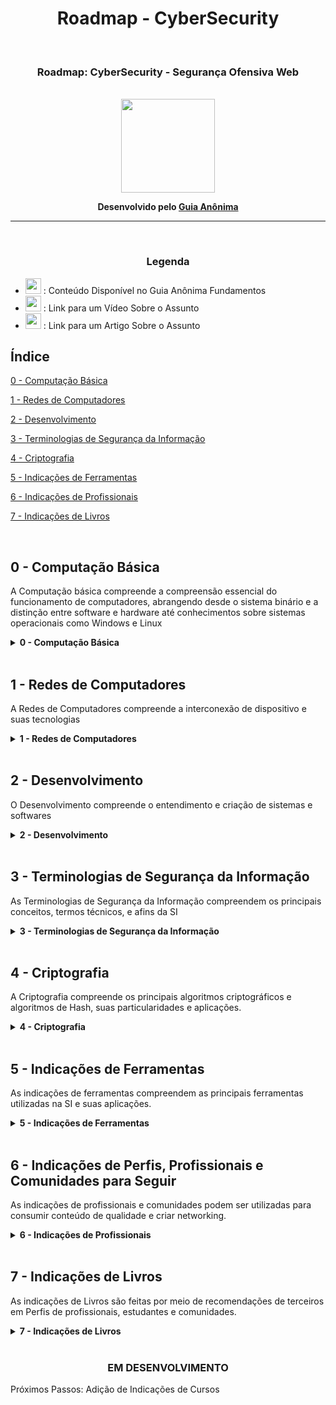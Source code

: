 <h1 align="Center">Roadmap - CyberSecurity</h1>
<br>
<h3 align="Center">Roadmap: CyberSecurity - Segurança Ofensiva Web</h3>
<br>
<div align="Center"><img src="./assets/roadmapIcon.png" width="150" height="150"/></div>

<b><p align="Center">Desenvolvido pelo [Guia Anônima](https://guiaanonima.com/)</p></b>

<hr><br>


<h3 align="Center">Legenda</h3>

* <a href="https://fundamentos.guiaanonima.com" target="_blank"> <img src="./assets/icon-fundamentos.png" width="25" height="25" /></a> : Conteúdo Disponível no Guia Anônima Fundamentos
* <a href="https://youtube.guiaanonima.com" target="_blank"> <img src="./assets/icon-youtube.png" width="25" height="25" /></a> : Link para um Vídeo Sobre o Assunto
* <a href="https://blog.guiaanonima.com" target="_blank"> <img src="./assets/icon-blog.png" width="25" height="25" /></a> : Link para um Artigo Sobre o Assunto

<h2>Índice</h2>


[0 - Computação Básica](#0CB) 

[1 - Redes de Computadores](#1RC)

[2 - Desenvolvimento](#2DV)

[3 - Terminologias de Segurança da Informação](#3TSI)

[4 - Criptografia](#4CRIPTO)

[5 - Indicações de Ferramentas](#5IF)

[6 - Indicações de Profissionais](#6IF)

[7 - Indicações de Livros](#7IL)




<br>

<h2 name="0CB">0 - Computação Básica</h2>

<p>A Computação básica compreende a compreensão essencial do funcionamento de computadores, abrangendo desde o sistema binário e a distinção entre software e hardware até conhecimentos sobre sistemas operacionais como Windows e Linux</p>


<details>
<summary><b>0 - Computação Básica</b></summary>

* Como o Computador Funciona? <a href="https://fundamentos.guiaanonima.com" target="_blank"> <img src="./assets/icon-fundamentos.png" width="15" height="15" /></a>
* O que é Binário? <a href="https://fundamentos.guiaanonima.com" target="_blank"> <img src="./assets/icon-fundamentos.png" width="15" height="15" /></a>
* Software VS Hardware <a href="https://fundamentos.guiaanonima.com" target="_blank"> <img src="./assets/icon-fundamentos.png" width="15" height="15" /></a>
  * Como Funciona um Sistema Operacional? <a href="https://fundamentos.guiaanonima.com" target="_blank"> <img src="./assets/icon-fundamentos.png" width="15" height="15" /></a>
  * Windows VS Linux <a href="https://fundamentos.guiaanonima.com" target="_blank"> <img src="./assets/icon-fundamentos.png" width="15" height="15" /></a>
    * Comandos e Funcionalidades Básicas de Cada Sistema <a href="https://fundamentos.guiaanonima.com" target="blank"> <img src="./assets/icon-fundamentos.png" width="15" height="15" /></a><a href="https://youtu.be/xlTW05ED8YM?si=BW0OFh-b9nQ3xB9T" target="_blank"> <img src="./assets/icon-youtube.png" width="15" height="15" /></a>
  * x86 VS x64 VS ARM <a href="https://fundamentos.guiaanonima.com" target="_blank"> <img src="./assets/icon-fundamentos.png" width="15" height="15" /></a>

</details>

<br>

<h2 name="1RC">1 - Redes de Computadores</h2>
<p>A Redes de Computadores compreende a interconexão de dispositivo e suas tecnologias</p>

<details>
<summary><b>1 - Redes de Computadores</b></summary>

  * Como a Internet Funciona? <a href="https://fundamentos.guiaanonima.com" target="_blank"> <img src="./assets/icon-fundamentos.png" width="15" height="15" /></a>
  * IP VS MAC <a href="https://fundamentos.guiaanonima.com" target="blank"> <img src="./assets/icon-fundamentos.png" width="15" height="15" /></a><a href="https://youtu.be/rOckjDLTuMc" target="blank"> <img src="./assets/icon-youtube.png" width="15" height="15" /></a>
  * Rede Interna VS Rede Externa <a href="https://fundamentos.guiaanonima.com" target="_blank"> <img src="./assets/icon-fundamentos.png" width="15" height="15" /></a>
  * Modelo OSI <a href="https://fundamentos.guiaanonima.com" target="_blank"> <img src="./assets/icon-fundamentos.png" width="15" height="15" /></a><a href="https://youtu.be/FU58q40l_j8?si=1Vv8tveHIsLLHCKZ" target="_blank"> <img src="./assets/icon-youtube.png" width="15" height="15" /></a>
  * Principais Equipamentos de Redes <a href="https://fundamentos.guiaanonima.com" target="_blank"> <img src="../assets/icon-fundamentos.png" width="15" height="15" /></a>
    * AccessPoint Wi-Fi <a href="https://fundamentos.guiaanonima.com" target="_blank"> <img src="./assets/icon-fundamentos.png" width="15" height="15" /></a>
      * Como Funciona o Wi-Fi? <a href="https://fundamentos.guiaanonima.com" target="_blank"> <img src="./assets/icon-fundamentos.png" width="15" height="15" /></a>
      * Wi-Fi: 2.4GHz VS 5GHz VS 6GHz <a href="https://fundamentos.guiaanonima.com" target="_blank"> <img src="./assets/icon-fundamentos.png" width="15" height="15" /></a>
      * Canal, Largura de Canal e Modo ABGN <a href="https://fundamentos.guiaanonima.com" target="_blank"> <img src="./assets/icon-fundamentos.png" width="15" height="15" /></a>
    * Roteador <a href="https://fundamentos.guiaanonima.com" target="_blank"> <img src="./assets/icon-fundamentos.png" width="15" height="15" /></a>
      * Zona DMZ <a href="https://fundamentos.guiaanonima.com" target="_blank"> <img src="./assets/icon-fundamentos.png" width="15" height="15" /></a>
    * Switch <a href="https://fundamentos.guiaanonima.com" target="_blank"> <img src="./assets/icon-fundamentos.png" width="15" height="15" /></a>
    * OLT e ONU <a href="https://fundamentos.guiaanonima.com" target="_blank"> <img src="./assets/icon-fundamentos.png" width="15" height="15" /></a>
  * Sub-Rede e Máscaras de IP <a href="https://fundamentos.guiaanonima.com" target="_blank"> <img src="./assets/icon-fundamentos.png" width="15" height="15" /></a>
  * Cabo, Wi-Fi, Radiofrequência e Bluetooth <a href="https://fundamentos.guiaanonima.com" target="_blank"> <img src="./assets/icon-fundamentos.png" width="15" height="15" /></a><a href="https://youtu.be/BKy1EaOAPqw" target="_blank"> <img src="./assets/icon-youtube.png" width="15" height="15" /></a>
  * Tecnologias Básicas de Redes <a href="https://fundamentos.guiaanonima.com" target="_blank"> <img src="./assets/icon-fundamentos.png" width="15" height="15" /></a>
    * Firewall <a href="https://fundamentos.guiaanonima.com" target="_blank"> <img src="./assets/icon-fundamentos.png" width="15" height="15" /></a>
      * WAF, IDS, IPS <a href="https://fundamentos.guiaanonima.com" target="_blank"> <img src="./assets/icon-fundamentos.png" width="15" height="15" /></a><a href="https://youtu.be/F-IJ88rHLH4" target="_blank"> <img src="./assets/icon-youtube.png" width="15" height="15" /></a>
    * Proxy <a href="https://fundamentos.guiaanonima.com" target="_blank"> <img src="./assets/icon-fundamentos.png" width="15" height="15" /></a>
    * VPN VS VPS <a href="https://fundamentos.guiaanonima.com" target="_blank"> <img src="./assets/icon-fundamentos.png" width="15" height="15" /></a>
    * CGNAT <a href="https://fundamentos.guiaanonima.com" target="_blank"> <img src="./assets/icon-fundamentos.png" width="15" height="15" /></a>
    * VLAN <a href="https://fundamentos.guiaanonima.com" target="_blank"> <img src="./assets/icon-fundamentos.png" width="15" height="15" /></a>
  * Protocolos <a href="https://fundamentos.guiaanonima.com" target="_blank"> <img src="./assets/icon-fundamentos.png" width="15" height="15" /></a>
    * TCP e UDP <a href="https://fundamentos.guiaanonima.com" target="_blank"> <img src="./assets/icon-fundamentos.png" width="15" height="15" /></a><a href="https://youtu.be/J-Cb19qGZxw" target="_blank"> <img src="./assets/icon-youtube.png" width="15" height="15" /></a>
    * IPV4 e IPV6 <a href="https://fundamentos.guiaanonima.com" target="_blank"> <img src="./assets/icon-fundamentos.png" width="15" height="15" /></a>
    * IPSec <a href="https://fundamentos.guiaanonima.com" target="_blank"> <img src="./assets/icon-fundamentos.png" width="15" height="15" /></a>
    * ICMP <a href="https://fundamentos.guiaanonima.com" target="_blank"> <img src="./assets/icon-fundamentos.png" width="15" height="15" /></a>
    * DHCP <a href="https://fundamentos.guiaanonima.com" target="_blank"> <img src="./assets/icon-fundamentos.png" width="15" height="15" /></a>
    * DNS <a href="https://fundamentos.guiaanonima.com" target="_blank"> <img src="./assets/icon-fundamentos.png" width="15" height="15" /></a>
    * Telnet e SSH <a href="https://fundamentos.guiaanonima.com" target="_blank"> <img src="./assets/icon-fundamentos.png" width="15" height="15" /></a>
    * FTP <a href="https://fundamentos.guiaanonima.com" target="_blank"> <img src="./assets/icon-fundamentos.png" width="15" height="15" /></a>
    * SSL e TLS <a href="https://fundamentos.guiaanonima.com" target="_blank"> <img src="./assets/icon-fundamentos.png" width="15" height="15" /></a>
    * HTTP e HTTPS <a href="https://fundamentos.guiaanonima.com" target="_blank"> <img src="./assets/icon-fundamentos.png" width="15" height="15" /></a>
      * HTTP Status Code <a href="https://fundamentos.guiaanonima.com" target="_blank"> <img src="./assets/icon-fundamentos.png" width="15" height="15" /></a>
      * HTTP Headers <a href="https://fundamentos.guiaanonima.com" target="_blank"> <img src="./assets/icon-fundamentos.png" width="15" height="15" /></a>
    * NDP <a href="https://fundamentos.guiaanonima.com" target="_blank"> <img src="./assets/icon-fundamentos.png" width="15" height="15" /></a>
    * SMB <a href="https://fundamentos.guiaanonima.com" target="_blank"> <img src="./assets/icon-fundamentos.png" width="15" height="15" /></a>
    * ARP <a href="https://fundamentos.guiaanonima.com" target="_blank"> <img src="./assets/icon-fundamentos.png" width="15" height="15" /></a>
    * OSPF, RIP, IGP, EGP, BGP e NAT <a href="https://fundamentos.guiaanonima.com" target="_blank"> <img src="./assets/icon-fundamentos.png" width="15" height="15" /></a>
    * DSL e SOCKS <a href="https://fundamentos.guiaanonima.com" target="_blank"> <img src="./assets/icon-fundamentos.png" width="15" height="15" /></a>
    * RDP <a href="https://fundamentos.guiaanonima.com" target="_blank"> <img src="./assets/icon-fundamentos.png" width="15" height="15" /></a>
    * Kerberos <a href="https://fundamentos.guiaanonima.com" target="_blank"> <img src="./assets/icon-fundamentos.png" width="15" height="15" /></a>
    * SMTP, POP3 e IMAP <a href="https://fundamentos.guiaanonima.com" target="_blank"> <img src="./assets/icon-fundamentos.png" width="15" height="15" /></a>
    * SNMP <a href="https://fundamentos.guiaanonima.com" target="_blank"> <img src="./assets/icon-fundamentos.png" width="15" height="15" /></a><a href="https://youtu.be/4mYdmjlh-ks" target="_blank"> <img src="./assets/icon-youtube.png" width="15" height="15" /></a>

</details>

<br>

<h2 name="2DV">2 - Desenvolvimento</h2>
<p>O Desenvolvimento compreende o entendimento e criação de sistemas e softwares</p>

<details>
<summary><b>2 - Desenvolvimento</b></summary>

  * Lógica de Programação <a href="https://fundamentos.guiaanonima.com" target="_blank"> <img src="./assets/icon-fundamentos.png" width="15" height="15" /></a><a href="https://youtu.be/BHzaKTxNFgI" target="_blank"> <img src="./assets/icon-youtube.png" width="15" height="15" /></a>
  * Linguagens de Marcação: HTML e CSS
  * Servidores Web: Apache e NGINX <a href="https://fundamentos.guiaanonima.com" target="_blank"> <img src="./assets/icon-fundamentos.png" width="15" height="15" /></a>
  * O que são Bibliotecas e Frameworks?
  * O que São CMS? <a href="https://youtu.be/oznfjj67ZP0?si=gXMqD8vQNOo76Yw_" target="_blank"> <img src="./assets/icon-youtube.png" width="15" height="15" /></a>
  * Banco de Dados <a href="https://fundamentos.guiaanonima.com" target="_blank"> <img src="./assets/icon-fundamentos.png" width="15" height="15" /></a>
    * Banco de Dados Relacional VS Não-Relacional <a href="https://youtu.be/BmqNPfaWhlw?si=ZimYVySxrQ5wXnK2" target="_blank"> <img src="./assets/icon-youtube.png" width="15" height="15" /></a> <a href="https://fundamentos.guiaanonima.com" target="_blank"> <img src="./assets/icon-fundamentos.png" width="15" height="15" /></a>
    * SGBD <a href="https://fundamentos.guiaanonima.com" target="_blank"> <img src="./assets/icon-fundamentos.png" width="15" height="15" /></a>
    * PostgreSQL, MySQL e MariaDB <a href="https://fundamentos.guiaanonima.com" target="_blank"> <img src="./assets/icon-fundamentos.png" width="15" height="15" /></a>
  * Linguagens "Obrigatórias"
    * SQL <a href="https://fundamentos.guiaanonima.com" target="_blank"> <img src="./assets/icon-fundamentos.png" width="15" height="15" /></a>
    * C
  * Linguagens "Opcionais"
    * Para Web: JavaScript, PHP e Ruby
    * Para Sistemas Operacionais / Low-Level: C, C++, C# e Assembly
    * Para Automações e Scripts: Python <a href="https://fundamentos.guiaanonima.com" target="_blank"> <img src="./assets/icon-fundamentos.png" width="15" height="15" /></a>, GO e Pearl
    * Para Sofrer: Java

</details>

<br>

<h2 name="3TSI">3 - Terminologias de Segurança da Informação</h2>
<p>As Terminologias de Segurança da Informação compreendem os principais conceitos, termos técnicos, e afins da SI</p>

<details>
<summary><b>3 - Terminologias de Segurança da Informação</b></summary>

* O que é Segurança da Informação? <a href="https://fundamentos.guiaanonima.com" target="_blank"> <img src="./assets/icon-fundamentos.png" width="15" height="15" /></a>
  * Segurança da Informação VS Segurança Digital VS Segurança Cibernética
  * Conceitos Base <a href="https://fundamentos.guiaanonima.com" target="_blank"> <img src="./assets/icon-fundamentos.png" width="15" height="15" /></a>
    * Confidencialidade, Integridade e Disponibilidade <a href="https://fundamentos.guiaanonima.com" target="_blank"> <img src="./assets/icon-fundamentos.png" width="15" height="15" /></a><a href="https://youtu.be/tc1vnk7t9kw?si=mDCeNbqpRGfKThDc" target="_blank"> <img src="./assets/icon-youtube.png" width="15" height="15" /></a>
      * Irretratabilidade
    * Diferença Entre: Vulnerabilidade, Ameaça e Risco <a href="https://fundamentos.guiaanonima.com" target="_blank"> <img src="./assets/icon-fundamentos.png" width="15" height="15" /></a>
    * Diferença Entre: Payload e Exploit <a href="https://fundamentos.guiaanonima.com" target="_blank"> <img src="./assets/icon-fundamentos.png" width="15" height="15" /></a>
  * Hacker VS Cracker <a href="https://fundamentos.guiaanonima.com" target="_blank"> <img src="./assets/icon-fundamentos.png" width="15" height="15" /></a><a href="https://youtu.be/tKUlilZmkUk?si=yOrQjlbmq5GdlAYN" target="_blank"> <img src="./assets/icon-youtube.png" width="15" height="15" /></a>
    * RedTeam VS BlueTeam <a href="https://fundamentos.guiaanonima.com" target="_blank"> <img src="./assets/icon-fundamentos.png" width="15" height="15" /></a><a href="https://youtu.be/-v2ExAbGT8E?si=Mgq36ka-03Ugcqgt" target="_blank"> <img src="./assets/icon-youtube.png" width="15" height="15" /></a><a href="https://blog.guiaanonima.com/estrategias-de-red-team-vs-blue-team-preparando-empresas-para-ataques-reais/" target="_blank"> <img src="./assets/icon-blog.png" width="15" height="15" /></a>
    * CyberSecurity Color Wheel <a href="https://fundamentos.guiaanonima.com" target="_blank"> <img src="./assets/icon-fundamentos.png" width="15" height="15" /></a><a href="https://youtu.be/6JqxfbFXn0g?si=W2XSEFCMGdqoYpP9" target="_blank"> <img src="./assets/icon-youtube.png" width="15" height="15" /></a>
  * O que é Zero Day <a href="https://fundamentos.guiaanonima.com" target="_blank"> <img src="./assets/icon-fundamentos.png" width="15" height="15" /></a>
  * OWASP TOP 10 <a href="https://fundamentos.guiaanonima.com" target="_blank"> <img src="./assets/icon-fundamentos.png" width="15" height="15" /></a><a href="https://youtu.be/8Ao-wCaBF6o?si=PinJCtPAzDkbf7Kv" target="_blank"> <img src="./assets/icon-youtube.png" width="15" height="15" /></a>
    * OWASP API TOP 10 <a href="https://youtu.be/fKDWqx4Qbyw?si=55SDaNVoy6ddPP0y" target="_blank"> <img src="./assets/icon-youtube.png" width="15" height="15" /></a>
    * OWASP MOBILE TOP 10
    * OWASP Embedded Application Security <a href="https://youtu.be/jDfO5ixAbCE?si=IOKWGlxRY8o-dmVq" target="_blank"> <img src="./assets/icon-youtube.png" width="15" height="15" /></a>
  * Metodologias de Segurança Ofensiva <a href="https://fundamentos.guiaanonima.com" target="_blank"> <img src="./assets/icon-fundamentos.png" width="15" height="15" /></a><a href="https://youtu.be/iFV9sgCptcs?si=uI98gTzvK3hWoBz3" target="_blank"> <img src="./assets/icon-youtube.png" width="15" height="15" /></a>
    * PTES <a href="https://youtu.be/hV2wYIB9Frs" target="_blank"> <img src="./assets/icon-youtube.png" width="15" height="15" /></a>
    * OWASP WSTG <a href="https://youtu.be/JyXu0BccFhw" target="_blank"> <img src="./assets/icon-youtube.png" width="15" height="15" /></a>
    * OWASP MSTG <a href="https://youtu.be/WG_K2BLGpQs?si=OixchTHDELw5aJBk" target="_blank"> <img src="./assets/icon-youtube.png" width="15" height="15" /></a>
    * OWASP FSTM <a href="https://youtu.be/zfR5Gg6ju3g" target="_blank"> <img src="./assets/icon-youtube.png" width="15" height="15" /></a>
    * NIST SP 800-115 <a href="https://youtu.be/dX-7BQA9t_U" target="_blank"> <img src="./assets/icon-youtube.png" width="15" height="15" /></a>
    * OSSTMM <a href="https://youtu.be/mKyvE4M4Fxg" target="_blank"> <img src="./assets/icon-youtube.png" width="15" height="15" /></a>
  * O que é OSINT? <a href="https://youtu.be/z8u3lV9IItQ?si=AchsX8PkZ7KMiJyj" target="_blank"> <img src="./assets/icon-youtube.png" width="15" height="15" /></a>
  * Google Hacking <a href="https://www.youtube.com/playlist?list=PL41yJfzZogTTlH-NlKTEnu-jsH0EQjwxC" target="_blank"> <img src="./assets/icon-youtube.png" width="15" height="15" /></a>
  * LGPD e GDPR <a href="https://youtu.be/Yp2M-hm2lWM?si=oWRYtEDeWXkxapRH" target="_blank"> <img src="./assets/icon-youtube.png" width="15" height="15" /></a>
  * CVE e CWE <a href="https://fundamentos.guiaanonima.com" target="_blank"> <img src="./assets/icon-fundamentos.png" width="15" height="15" /></a>
  * CVSS <a href="https://fundamentos.guiaanonima.com" target="_blank"> <img src="./assets/icon-fundamentos.png" width="15" height="15" /></a><a href="[https://youtu.be/iFV9sgCptcs?si=uI98gTzvK3hWoBz3](https://youtu.be/1US3-7TiYtk)" target="_blank"> <img src="./assets/icon-youtube.png" width="15" height="15" /></a> <a href="https://blog.guiaanonima.com/como-as-vulnerabilidades-sao-classificadas/" target="_blank"> <img src="./assets/icon-blog.png" width="15" height="15" /></a>
  * Principais Vulnerabilidades
    * Missing Configuration <a href="https://fundamentos.guiaanonima.com" target="_blank"> <img src="./assets/icon-fundamentos.png" width="15" height="15" /></a><a href="https://youtu.be/XW5qVkk3Eio" target="_blank"> <img src="./assets/icon-youtube.png" width="15" height="15" /></a>
    * GIT Exposed <a href="https://fundamentos.guiaanonima.com" target="_blank"> <img src="./assets/icon-fundamentos.png" width="15" height="15" /></a><a href="https://youtu.be/Be7dV-yu8-8?si=KDRSXVmCpKPOumgR" target="_blank"> <img src="./assets/icon-youtube.png" width="15" height="15" /></a>
    * iDOR <a href="https://fundamentos.guiaanonima.com" target="_blank"> <img src="./assets/icon-fundamentos.png" width="15" height="15" /></a><a href="https://youtu.be/9hwjumRnjeM" target="_blank"> <img src="./assets/icon-youtube.png" width="15" height="15" /></a>
    * LFI e RFI <a href="https://fundamentos.guiaanonima.com" target="_blank"> <img src="./assets/icon-fundamentos.png" width="15" height="15" /></a><a href="https://youtu.be/4ElfhnPTDsE" target="_blank"> <img src="./assets/icon-youtube.png" width="15" height="15" /></a><a href="https://blog.guiaanonima.com/local-file-inclusion-lfi-no-plugin-simple-job-board-do-wordpress/" target="_blank"> <img src="./assets/icon-blog.png" width="15" height="15" /></a>
    * SQL Injection <a href="https://fundamentos.guiaanonima.com" target="_blank"> <img src="./assets/icon-fundamentos.png" width="15" height="15" /></a><a href="https://youtu.be/BZxqH3ORoqU" target="_blank"> <img src="./assets/icon-youtube.png" width="15" height="15" /></a><a href="https://blog.guiaanonima.com/fazendo-uma-web-shell-atraves-de-um-sql-injection/" target="_blank"> <img src="./assets/icon-blog.png" width="15" height="15" /></a>
    * HTML Injection <a href="https://fundamentos.guiaanonima.com" target="_blank"><a href="https://youtu.be/LQphDiymt8I" target="_blank"> <img src="./assets/icon-youtube.png" width="15" height="15" /></a>
    * Cross-Site Scripting (XSS) <a href="https://fundamentos.guiaanonima.com" target="_blank"> <img src="./assets/icon-fundamentos.png" width="15" height="15" /></a><a href="https://youtu.be/jUHeZrKLIw8" target="_blank"> <img src="./assets/icon-youtube.png" width="15" height="15" /></a><a href="https://blog.guiaanonima.com/ataques-de-xss-em-aplicacoes-php-explorando-o-_serverphp_self/" target="_blank"> <img src="./assets/icon-blog.png" width="15" height="15" /></a>
    * XXE <a href="https://fundamentos.guiaanonima.com" target="_blank"> <img src="./assets/icon-fundamentos.png" width="15" height="15" /></a><a href="https://youtu.be/P6iBSGntzfU" target="_blank"> <img src="./assets/icon-youtube.png" width="15" height="15" /></a>
    * CRLF Injection <a href="https://fundamentos.guiaanonima.com" target="_blank"> <img src="./assets/icon-fundamentos.png" width="15" height="15" /></a><a href="https://youtu.be/FhXY4vgeECc?si=M-nWoDsLSAMYFaN4" target="_blank"> <img src="./assets/icon-youtube.png" width="15" height="15" /></a>
    * SSTI <a href="https://fundamentos.guiaanonima.com" target="_blank"> <img src="./assets/icon-fundamentos.png" width="15" height="15" /></a><a href="https://youtu.be/sYrHhucWD6M" target="_blank"> <img src="./assets/icon-youtube.png" width="15" height="15" /></a>
    * Command Injection
    * RCE <a href="https://fundamentos.guiaanonima.com" target="_blank"> <img src="./assets/icon-fundamentos.png" width="15" height="15" /></a><a href="https://youtu.be/DS_xw7lyzRE" target="_blank"> <img src="./assets/icon-youtube.png" width="15" height="15" /></a> <a href="https://blog.guiaanonima.com/remote-code-execution-via-polyglot-web-shell-upload/" target="_blank"> <img src="./assets/icon-blog.png" width="15" height="15" /></a>
    * Open Redirect <a href="https://fundamentos.guiaanonima.com" target="_blank"> <img src="./assets/icon-fundamentos.png" width="15" height="15" /></a><a href="https://youtu.be/ENACXGWD8Qk" target="_blank"> <img src="./assets/icon-youtube.png" width="15" height="15" /></a>
    * Subdomain TakeOver <a href="https://fundamentos.guiaanonima.com" target="_blank"> <img src="./assets/icon-fundamentos.png" width="15" height="15" /></a><a href="https://youtu.be/Qfz3L5O0idM" target="_blank"> <img src="./assets/icon-youtube.png" width="15" height="15" /></a>
    * Account TakeOver <a href="https://fundamentos.guiaanonima.com" target="_blank"> <img src="./assets/icon-fundamentos.png" width="15" height="15" /></a><a href="https://youtu.be/51JafToGgiw" target="_blank"> <img src="./assets/icon-youtube.png" width="15" height="15" /></a>
    * CSRF <a href="https://fundamentos.guiaanonima.com" target="_blank"> <img src="./assets/icon-fundamentos.png" width="15" height="15" /></a><a href="https://youtu.be/nsznB_8zAqw" target="_blank"> <img src="./assets/icon-youtube.png" width="15" height="15" /></a>
    * SSRF <a href="https://fundamentos.guiaanonima.com" target="_blank"> <img src="./assets/icon-fundamentos.png" width="15" height="15" /></a><a href="https://youtu.be/jvoTqhDWasI" target="_blank"> <img src="./assets/icon-youtube.png" width="15" height="15" /></a>
    * Desserialização Insegura <a href="https://fundamentos.guiaanonima.com" target="_blank"> <img src="./assets/icon-fundamentos.png" width="15" height="15" /></a><a href="https://youtu.be/XzPdbl5i4BQ" target="_blank"> <img src="./assets/icon-youtube.png" width="15" height="15" /></a><a href="https://blog.guiaanonima.com/desserializacao-insegura-em-php/" target="_blank"> <img src="./assets/icon-blog.png" width="15" height="15" /></a>
    * HTTP Host-Header Attack / Host header Injection <a href="https://fundamentos.guiaanonima.com" target="_blank"> <img src="./assets/icon-fundamentos.png" width="15" height="15" /></a><a href="https://youtu.be/0U4xXjg_qB0" target="_blank"> <img src="./assets/icon-youtube.png" width="15" height="15" /></a><a href="https://blog.guiaanonima.com/host-header-injection/" target="_blank"> <img src="./assets/icon-blog.png" width="15" height="15" /></a>
    * Session Hijack <a href="https://youtu.be/L4T9YzQjZ8M?si=cqNwCnu2SiLGhuuF" target="_blank"> <img src="./assets/icon-youtube.png" width="15" height="15" /></a>
    * ClickJacking
    * BufferOverFlow <a href="https://youtu.be/MB3lscs5C7E" target="_blank"> <img src="./assets/icon-youtube.png" width="15" height="15" /></a>
    * HeapOverFlow
    * HTTP Request Smuggling <a href="https://youtu.be/0Lirr1QH8gg" target="_blank"> <img src="./assets/icon-youtube.png" width="15" height="15" /></a>
    * Race Conditions
    * Man-in-The-Middle
    * DoS e DDoS <a href="https://fundamentos.guiaanonima.com" target="_blank"> <img src="./assets/icon-fundamentos.png" width="15" height="15"/></a>

</details>

<br>

<h2 name="4CRIPTO">4 - Criptografia</h2>
<p>A Criptografia compreende os principais algoritmos criptográficos e algoritmos de Hash, suas particularidades e aplicações.</p>

<details>

<summary><b>4 - Criptografia</b></summary>

* A História da Criptografia <a href="https://blog.guiaanonima.com/decifrando-a-criptografia-uma-jornada-desde-suas-origens-ate-a-era-digital/" target="_blank"> <img src="./assets/icon-blog.png" width="15" height="15" /></a>
  * Criptografia Simétrica VS Assimétrica
    * AES VS DES <a href="https://youtu.be/WRX6sWGRAY0?si=b-Jn8O5fuFxKvrSe" target="_blank"> <img src="./assets/icon-youtube.png" width="15" height="15" /></a>
  * Chave Pública VS Chave privada
  * Criptografia de Fluxo VS Criptografia de Bloco
  * Função Hash
    * MD5, SHA-1 e SHA-256 <a href="https://youtu.be/OIZGE-ry6j4?si=9p5W4Is_ePi_Ag92" target="_blank"> <img src="./assets/icon-youtube.png" width="15" height="15" /></a>
  
</details>

<br>


<h2 name="5IF">5 - Indicações de Ferramentas</h2>
<p>As indicações de ferramentas compreendem as principais ferramentas utilizadas na SI e suas aplicações.</p>


<details>
<summary><b>5 - Indicações de Ferramentas</b></summary>

  * DNSDumpster, DNSScan e SecurityTrails <a href="https://fundamentos.guiaanonima.com" target="_blank"> <img src="./assets/icon-fundamentos.png" width="15" height="15" /></a>
  * NMap <a href="https://fundamentos.guiaanonima.com" target="_blank"> <img src="./assets/icon-fundamentos.png" width="15" height="15" /></a><a href="https://youtu.be/uXbsnm6WLWc?si=qVldZBaskVE_NLUZ" target="_blank"> <img src="./assets/icon-youtube.png" width="15" height="15" /></a>
  * Findomain, SubFinder, SubList3r e CTFR <a href="https://fundamentos.guiaanonima.com" target="_blank"> <img src="./assets/icon-fundamentos.png" width="15" height="15" /></a><a href="https://youtu.be/dRkJR1Htjxg?si=g5GgCIDMYvz8FMuB" target="_blank"> <img src="./assets/icon-youtube.png" width="15" height="15" /></a><a href="https://blog.guiaanonima.com/enumerando-subdominios-com-o-subfinder/" target="_blank"> <img src="./assets/icon-blog.png" width="15" height="15" /></a>
  * GoBuster, Ffuf, WFuzz, Dirb e Dirbuster <a href="https://fundamentos.guiaanonima.com" target="_blank"> <img src="./assets/icon-fundamentos.png" width="15" height="15" /></a><a href="https://youtu.be/IDbvazxLPNw?si=V0wgXoN0zJLviVYP" target="_blank"> <img src="./assets/icon-youtube.png" width="15" height="15" /></a>
  * GAU, ParamSpider e Aquatone <a href="https://fundamentos.guiaanonima.com" target="_blank"> <img src="./assets/icon-fundamentos.png" width="15" height="15" /></a><a href="https://youtu.be/bkDWUhT0cVE?si=Vm_cSvFDP216teCP" target="_blank"> <img src="./assets/icon-youtube.png" width="15" height="15" /></a>
  * Dalfox e GF <a href="https://fundamentos.guiaanonima.com" target="_blank"> <img src="./assets/icon-fundamentos.png" width="15" height="15" /></a>
  * ReBgine e Nuclei <a href="https://fundamentos.guiaanonima.com" target="_blank"> <img src="./assets/icon-fundamentos.png" width="15" height="15" /></a><a href="https://youtu.be/FfoqpQQITS0?si=CA6kGrFNwkBHV89n" target="_blank"> <img src="./assets/icon-youtube.png" width="15" height="15" /></a>
  * OpenVAS e Nessus <a href="https://fundamentos.guiaanonima.com" target="_blank"> <img src="./assets/icon-fundamentos.png" width="15" height="15" /></a><a href="https://youtu.be/ODCjZ1THyFw" target="_blank"> <img src="./assets/icon-youtube.png" width="15" height="15" /></a>
  * BurpSuite e OWASP ZAP <a href="https://fundamentos.guiaanonima.com" target="_blank"> <img src="./assets/icon-fundamentos.png" width="15" height="15" /></a><a href="https://youtu.be/WizETDKLWx0" target="_blank"> <img src="./assets/icon-youtube.png" width="15" height="15" /></a>
  * Metasploit <a href="https://fundamentos.guiaanonima.com" target="_blank"> <img src="./assets/icon-fundamentos.png" width="15" height="15" /></a>
  * CRLFSuite e CRLFuzz <a href="https://fundamentos.guiaanonima.com" target="_blank"> <img src="./assets/icon-fundamentos.png" width="15" height="15" /></a>
  * SQLMap <a href="https://fundamentos.guiaanonima.com" target="_blank"> <img src="./assets/icon-fundamentos.png" width="15" height="15" /></a>
  * THC Hydra, John The Ripper e Hashcat <a href="https://fundamentos.guiaanonima.com" target="_blank"> <img src="./assets/icon-fundamentos.png" width="15" height="15" /></a>
  * WireShark <a href="https://fundamentos.guiaanonima.com" target="_blank"> <img src="./assets/icon-fundamentos.png" width="15" height="15" /></a><a href="https://youtu.be/X5Z5oOnemFA?si=kO0ZC2rTwQDLCZg6" target="_blank"> <img src="./assets/icon-youtube.png" width="15" height="15" /></a>
  * Anonsurf e Proxychains <a href="https://fundamentos.guiaanonima.com" target="_blank"> <img src="./assets/icon-fundamentos.png" width="15" height="15" /></a><a href="https://youtu.be/MXRKBiQNQPM?si=-wu89bidBEr9CEPh" target="_blank"> <img src="./assets/icon-youtube.png" width="15" height="15" /></a>
  * Sherlock <a href="https://blog.guiaanonima.com/sherlock-a-ferramenta-de-inteligencia-de-codigo-aberto-para-descobrir-identidades-online/" target="_blank"> <img src="./assets/icon-blog.png" width="15" height="15" /></a>

</details>

<br>


<h2 name="6IF">6 - Indicações de Perfis, Profissionais e Comunidades para Seguir</h2>
<p>As indicações de profissionais e comunidades podem ser utilizadas para consumir conteúdo de qualidade e criar networking.</p>


<details>
<summary><b>6 - Indicações de Profissionais</b></summary>

* <a href="https://instagram.com/canalguiaanonima"><b>@canalguiaanonima</b></a>
* <a href="https://instagram.com/_kaduzambelli">@_kaduzambelli</a>
* <a href="https://instagram.com/ackercode">@ackercode</a>
* <a href="https://instagram.com/alquymiabr">@alquymiabr</a>
* <a href="https://instagram.com/alycesuza">@alycesuza</a>
* <a href="https://instagram.com/badtux_">@badtux_</a>
* <a href="https://instagram.com/c4ng4c31r0">@c4ng4c31r0</a>
* <a href="https://instagram.com/carlos.crowsec">@carlos.crowsec</a>
* <a href="https://instagram.com/carlosadrianosj">@carlosadrianosj</a>
* <a href="https://instagram.com/chapeudepalhahackerclub">@chapeudepalhahackerclub</a>
* <a href="https://instagram.com/coffops">@coffops</a>
* <a href="https://instagram.com/cryptoroot">@cryptoroot</a>
* <a href="https://instagram.com/danilodcordeiro">@danilodcordeiro</a>
* <a href="https://instagram.com/daniloregissec">@daniloregissec</a>
* <a href="https://instagram.com/demetrius_official">@demetrius_official</a>
* <a href="https://instagram.com/fprado28">@fprado28</a>
* <a href="https://instagram.com/filipipires.sec">@filipipires.sec</a>
* <a href="https://instagram.com/formminghackers">@formminghackers</a>
* <a href="https://instagram.com/gabriellakohatsu">@gabriellakohatsu</a>
* <a href="https://instagram.com/getup.io">@getup.io</a>
* <a href="https://instagram.com/hackingnaweboficial">@hackingnaweboficial</a>
* <a href="https://instagram.com/hackademybr">@hackademybr</a>
* <a href="https://instagram.com/hacknlearn">@hacknlearn</a>
* <a href="https://instagram.com/h4ckthreat">@h4ckthreat</a>
* <a href="https://instagram.com/joasantonio.s">@joasantonio.s</a>
* <a href="https://instagram.com/juliodellaflora">@juliodellaflora</a>
* <a href="https://instagram.com/linuxtipsbr">@linuxtipsbr</a>
* <a href="https://instagram.com/lowlevelclub">@lowlevelclub</a>
* <a href="https://instagram.com/lucasmoreiiraa_">@lucasmoreiiraa_</a>
* <a href="https://instagram.com/marinaciavatta">@marinaciavatta</a>
* <a href="https://instagram.com/meiryleneavelinocybertech">@meiryleneavelinocybertech</a>
* <a href="https://instagram.com/mentebinaria_">@mentebinaria_</a>
* <a href="https://instagram.com/meninadecybersec">@meninadecybersec</a>
* <a href="https://instagram.com/ofjaaah">@ofjaaah</a>
* <a href="https://instagram.com/ooclaar">@ooclaar</a>
* <a href="https://instagram.com/ouigabi">@ouigabi</a>
* <a href="https://instagram.com/penegui">@penegui</a>
* <a href="https://instagram.com/qualteupapo">@qualteupapo</a>
* <a href="https://instagram.com/racerxdl">@racerxdl</a>
* <a href="https://instagram.com/rafaelchriss95">@rafaelchriss95</a>
* <a href="https://instagram.com/rcperitodigital">@rcperitodigital</a>
* <a href="https://instagram.com/rinconzeraa">@rinconzeraa</a>
* <a href="https://instagram.com/rodrigop3ixoto">@rodrigop3ixoto</a>
* <a href="https://instagram.com/strongreen">@strongreen</a>
* <a href="https://instagram.com/sysadmin_impaciente">@sysadmin_impaciente</a>
* <a href="https://instagram.com/tecsecpodcast">@tecsecpodcast</a>
* <a href="https://instagram.com/thaysesolis">@thaysesolis</a>
* <a href="https://instagram.com/wh0isdxk">@wh0isdxk</a>



</details>
<br>


<h2 name="7IL">7 - Indicações de Livros</h2>
<p>As indicações de Livros são feitas por meio de recomendações de terceiros em Perfis de profissionais, estudantes e comunidades.</p>


<details>
<summary><b>7 - Indicações de Livros</b></summary>
<br>
 
* Livros sobre Computação e Sistemas Operacionais
  * <a href="https://amzn.to/3EVPuaa">Sistemas Operacionais Modernos - por Andrew S. Tanenbaum</a>
  * <a href="https://amzn.to/3F4iBrO">Organização Estruturada de Computadores - por Andrew S. Tanenbaum</a>
  * <a href="https://amzn.to/43cWNo3">Administração de Redes Linux - por Ricardo Lino Olonca</a>
  * <a href="https://amzn.to/4bhVqGE">Guia prático do servidor Linux - por Juliano Ramos</a>
  * <a href="https://amzn.to/43dZYMo">Linux Bible - por Christopher Negus</a>
  * <a href="https://amzn.to/43cX0Yn">Linux Kernel Programming - por Kaiwan N Billimoria</a>
<br>
 
 * Livros sobre Redes de Computadores
   * <a href="https://amzn.to/4icAVgT">Redes de Computadores - por Andrew Tanenbaum</a>
   * <a href="https://amzn.to/419ns2q">Redes de Computadores e Internet - por Douglas E. Comer</a>
   * <a href="https://amzn.to/41zKQI0">Redes de Computadores e a Internet: Uma Abordagem Top-Down - por Jim Kurose (Autor)</a>
<br>

* Livros sobre Banco de Dados e SQL
  * <a href="https://amzn.to/4bk1L4A">Introdução à Linguagem SQL: Abordagem Prática Para Iniciantes - por Thomas Nield</a>
  * <a href="https://amzn.to/4h0j8Zl">Use a cabeça! SQL - por Lynn Beighley</a>
  * <a href="https://amzn.to/4i8CcWN">NoSQL Essencial - por Martin Fowler</a>
<br>

* Livros sobre Cloud
  * <a href="https://amzn.to/4gWdhEo">Cloud Computing Security - por John R. Vacca </a>
  * <a href="https://amzn.to/4bjkahB">Multi-Cloud Architecture and Governance - por Jeroen Mulder</a>
<br>
 
 * Livros sobre Segurança da Informação, CyberSecurity e Hacking
   * <a href="https://amzn.to/43bxLFG">Introdução ao Pentest - por Daniel Moreno</a>
   * <a href="https://amzn.to/4boeRh1">Testes de Invasão: uma Introdução Prática ao Hacking - por Georgia Weidman</a>
   * <a href="https://amzn.to/4hSwtEh">Pentest em Redes de Computadores - por Royce Davis</a>
   * <a href="https://amzn.to/3XhOxz8">Pentest em Aplicações web - por Daniel Moreno</a>
   * <a href="https://amzn.to/43dR8Oy">The Web Application Hacker's Handbook - por Dafydd Stuttard</a>
   * <a href="https://amzn.to/43dRgO2">The Browser Hacker's Handbook - por Wade Alcorn</a>
   * <a href="https://amzn.to/417yBRm">Rtfm: Red Team Field Manual - por Ben Clark</a>
   * <a href="https://amzn.to/419nSWy">Making Sense of Cybersecurity - por Thomas Kranz</a>
   * <a href="https://amzn.to/3D4Ic3s">Black Hat Python - por Justin Seitz</a>
   * <a href="https://amzn.to/41v2oEX">Violent Python - por TJ O'Connor</a>
   * <a href="https://amzn.to/3XgKAuT">Python Para Pentest - por Daniel Moreno</a>
   * <a href="https://amzn.to/3QB4ZXy">Android Hacker's Handbook -  por Joshua J. Drake</a>
   * <a href="https://amzn.to/3Qyies3">Attacking Network Protocols - por James Forshaw</a>
   * <a href="https://amzn.to/3D7J1Za">Practical Binary Analysis - por Dennis Andriesse</a>
   * <a href="https://amzn.to/437omiA">Practical Malware Analysis - por Michael Sikorski</a>
   * <a href="https://amzn.to/438qCWV">Btfm: Blue Team Field Manual - por Ben Clark</a>
   * <a href="https://amzn.to/3Dad82f">Defensive Security Handbook - por Lee Brotherston</a>
   * <a href="https://amzn.to/43fUQHp">Threat Modeling: Designing for Security - por Adam Shostack</a>
   * <a href="https://amzn.to/43bWgCN">Contagem Regressiva Até Zero day - por Kim Zetter</a>
   * <a href="https://amzn.to/4ibXtOK">A Arte de Enganar - por Kevin D. Mitnick</a>


</details>
<br>

<h3 align="Center">EM DESENVOLVIMENTO</h3>
Próximos Passos:  Adição de Indicações de Cursos
